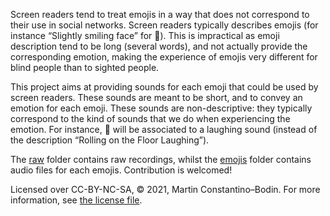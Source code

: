 Screen readers tend to treat emojis in a way that does not correspond to their use in social networks.
Screen readers typically describes emojis (for instance “Slightly smiling face” for 🙂).
This is impractical as emoji description tend to be long (several words), and not actually provide the corresponding emotion, making the experience of emojis very different for blind people than to sighted people.

This project aims at providing sounds for each emoji that could be used by screen readers.
These sounds are meant to be short, and to convey an emotion for each emoji.
These sounds are non-descriptive: they typically correspond to the kind of sounds that we do when experiencing the emotion.
For instance, 🤣 will be associated to a laughing sound (instead of the description “Rolling on the Floor Laughing”).

The [raw](./raw) folder contains raw recordings, whilst the [emojis](./emojis) folder contains audio files for each emojis.
Contribution is welcomed!

Licensed over CC-BY-NC-SA, © 2021, Martin Constantino–Bodin.
For more information, see [the license file](./LICENSE).

